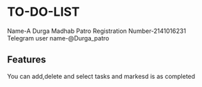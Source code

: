 # TO-DO-LIST
Name-A Durga Madhab Patro
Registration Number-2141016231\
Telegram user name-@Durga_patro
## Features
You can add,delete and select tasks and markesd is as completed
